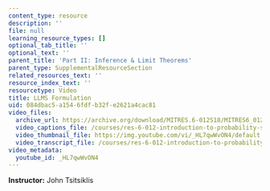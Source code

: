```yaml
---
content_type: resource
description: ''
file: null
learning_resource_types: []
optional_tab_title: ''
optional_text: ''
parent_title: 'Part II: Inference & Limit Theorems'
parent_type: SupplementalResourceSection
related_resources_text: ''
resource_index_text: ''
resourcetype: Video
title: LLMS Formulation
uid: 084dbac5-a154-6fdf-b32f-e2621a4cac81
video_files:
  archive_url: https://archive.org/download/MITRES.6-012S18/MITRES6_012S18_L17-02_300k.mp4
  video_captions_file: /courses/res-6-012-introduction-to-probability-spring-2018/470ac37a63ad5cbcba42c594ec7ce4cd_HL7qwWvON4.vtt
  video_thumbnail_file: https://img.youtube.com/vi/_HL7qwWvON4/default.jpg
  video_transcript_file: /courses/res-6-012-introduction-to-probability-spring-2018/55e1f98550110cea4b1980ec9df6224d_HL7qwWvON4.pdf
video_metadata:
  youtube_id: _HL7qwWvON4
---
```


**Instructor:** John Tsitsiklis
